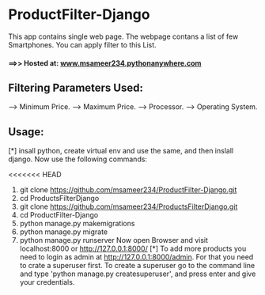 # ProductFilter-Django

This app contains single web page.
The webpage contans a list of few Smartphones.
You can apply filter to this List.

#### ==>> Hosted at: www.msameer234.pythonanywhere.com

## Filtering Parameters Used:
--> Minimum Price.
--> Maximum Price.
--> Processor.
--> Operating System.

## Usage:
 [*] insall python, create virtual env and use the same, and then inslall django. Now use the following commands:
 
<<<<<<< HEAD
 1. git clone https://github.com/msameer234/ProductFilter-Django.git
 2. cd ProductsFilterDjango
 1. git clone https://github.com/msameer234/ProductsFilterDjango.git
 2. cd ProductFilter-Django
 3. python manage.py makemigrations
 4. python manage.py migrate
 5. python manage.py runserver
Now open Browser and visit localhost:8000 or http://127.0.0.1:8000/ 
[*] To add more products you need to login as admin at http://127.0.0.1:8000/admin. For that you need to crate a superuser first. To create a superuser go to the command line and type 'python manage.py createsuperuser', and press enter and give your credentials.
